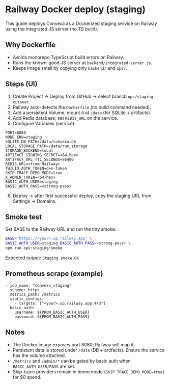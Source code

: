 # Railway Docker deploy (staging)

This guide deploys Convexa as a Dockerized staging service on Railway using the integrated JS server (no TS build).

## Why Dockerfile

- Avoids monorepo TypeScript build errors on Railway.
- Runs the known-good JS server at `backend/integrated-server.js`.
- Keeps image small by copying only `backend/` and `ops/`.

## Steps (UI)

1) Create Project → Deploy from GitHub → select branch `ops/staging-cutover`.
2) Railway auto-detects the `Dockerfile` (no build command needed).
3) Add a persistent Volume, mount it at `/data` (for SQLite + artifacts).
4) Add Redis database; set `REDIS_URL` on the service.
5) Configure Variables (service):

```
PORT=8080
NODE_ENV=staging
SQLITE_DB_PATH=/data/convexa.db
LOCAL_STORAGE_PATH=/data/run_storage
STORAGE_BACKEND=local
ARTIFACT_SIGNING_SECRET=<64-hex>
ARTIFACT_URL_TTL_SECONDS=86400
REDIS_URL=<from Railway>
TWILIO_AUTH_TOKEN=dev-token
SKIP_TRACE_DEMO_MODE=true
X_ADMIN_TOKEN=<64-hex>
BASIC_AUTH_USER=staging
BASIC_AUTH_PASS=<strong-pass>
```

6) Deploy → after first successful deploy, copy the staging URL from Settings → Domains.

## Smoke test

Set BASE to the Railway URL and run the tiny smoke:

```sh
BASE="https://<your>.up.railway.app" \
BASIC_AUTH_USER=staging BASIC_AUTH_PASS=<strong-pass> \
npm run ops:staging:smoke
```

Expected output: `Staging smoke OK`

## Prometheus scrape (example)

```
- job_name: "convexa_staging"
  scheme: https
  metrics_path: /metrics
  static_configs:
    - targets: ["<your>.up.railway.app:443"]
  basic_auth:
    username: ${PROM_BASIC_AUTH_USER}
    password: ${PROM_BASIC_AUTH_PASS}
```

## Notes

- The Docker image exposes port 8080; Railway will map it.
- Persistent data is stored under `/data` (DB + artifacts). Ensure the service has the volume attached.
- `/metrics` and `/admin/*` can be gated by basic auth when `BASIC_AUTH_USER/PASS` are set.
- Skip-trace providers remain in demo mode (`SKIP_TRACE_DEMO_MODE=true`) for $0 spend.
